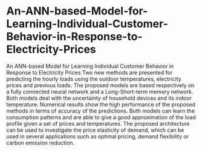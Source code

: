 # An-ANN-based-Model-for-Learning-Individual-Customer-Behavior-in-Response-to-Electricity-Prices
An ANN-based Model for Learning Individual Customer Behavior in Response to Electricity Prices
Two new methods are
presented for predicting the hourly loads using the outdoor
temperatures, electricity prices and previous loads. The
proposed models are based respectively on a fully connected
neural network and a Long-Short-term memory network.
Both models deal with the uncertainty of household devices
and its indoor temperature. Numerical results show the
high performance of the proposed methods in terms of
accuracy of the predictions. Both models can learn the
consumption patterns and are able to give a good
approximation of the load profile given a set of prices and
temperatures. The proposed architecture can be used to
investigate the price elasticity of demand, which can be used
in several applications such as optimal pricing, demand
flexibility or carbon emission reduction.
